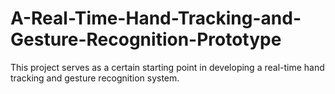 # A-Real-Time-Hand-Tracking-and-Gesture-Recognition-Prototype
This project serves as a certain starting point in developing a real-time hand tracking and gesture recognition system. 
